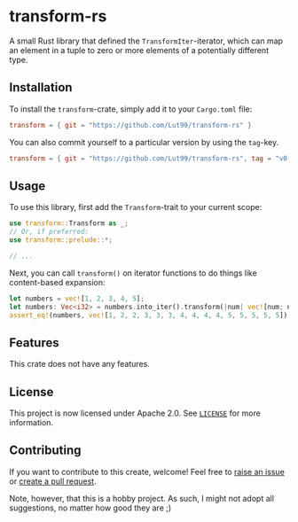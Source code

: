 # transform-rs
A small Rust library that defined the `TransformIter`-iterator, which can map an element in a tuple to zero or more elements of a potentially different type.


## Installation
To install the `transform`-crate, simply add it to your `Cargo.toml` file:
```toml
transform = { git = "https://github.com/Lut99/transform-rs" }
```

You can also commit yourself to a particular version by using the `tag`-key.
```toml
transform = { git = "https://github.com/Lut99/transform-rs", tag = "v0.2.0" }
```


## Usage
To use this library, first add the `Transform`-trait to your current scope:
```rust
use transform::Transform as _;
// Or, if preferred:
use transform::prelude::*;

// ...
```
Next, you can call `transform()` on iterator functions to do things like content-based expansion:
```rust
let numbers = vec![1, 2, 3, 4, 5];
let numbers: Vec<i32> = numbers.into_iter().transform(|num| vec![num; num as usize]).collect();
assert_eq!(numbers, vec![1, 2, 2, 3, 3, 3, 4, 4, 4, 4, 5, 5, 5, 5, 5]);
```


## Features
This crate does not have any features.


## License
This project is now licensed under Apache 2.0. See [`LICENSE`](./LICENSE) for more information.


## Contributing
If you want to contribute to this create, welcome! Feel free to [raise an issue](https://github.com/Lut99/transform-rs/issues) or [create a pull request](https://github.com/Lut99/transform-rs/pulls).

Note, however, that this is a hobby project. As such, I might not adopt all suggestions, no matter how good they are ;)
